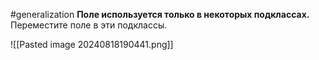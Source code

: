#generalization 
**Поле используется только в некоторых подклассах.**
Переместите поле в эти подклассы.

![[Pasted image 20240818190441.png]]

